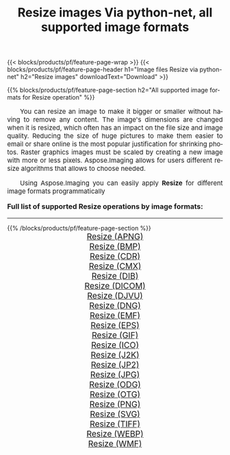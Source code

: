 ﻿---
title: Resize images Via python-net, all supported image formats 
weight: 3920
url: /es/python-net/resize/ 
lang: es
langdirlevel: 2
locales: zh-hans,ja,it,ru,de,es,fr,nl,id,lt,pl,pt,vi,tr,ko,zh-hant,ar,hi,th,sv,cs,uk,he
description: Using Aspose.Imaging you can easily Resize images Via python-net
---

{{< blocks/products/pf/feature-page-wrap >}}
{{< blocks/products/pf/feature-page-header h1="Image files Resize via python-net" h2="Resize images" downloadText="Download" >}}


{{% blocks/products/pf/feature-page-section  h2="All supported image formats for Resize operation" %}}
<p align="justify" style="text-indent:2em;font-size:15px;">
You can resize an image to make it bigger or smaller without having to remove any content. The image's dimensions are changed when it is resized, which often has an impact on the file size and image quality. Reducing the size of huge pictures to make them easier to email or share online is the most popular justification for shrinking photos. Raster graphics images must be scaled by creating a new image with more or less pixels. Aspose.Imaging allows for users different resize algorithms that allows to choose needed.
</p>
<p align="justify" style="text-indent:2em;font-size:15px;">
Using Aspose.Imaging you can easily apply <b>Resize</b> for different image formats programmatically
</p>
<h3 style="margin-top:16px;">
Full list of supported Resize operations by image formats:
</h3>
<hr/>
{{% /blocks/products/pf/feature-page-section %}}
<div class="container-fluid productfamilypage bg-gray">
    <div class="convertypes bg-gray agp-content section">
        <div class="container">
		<div class="row other-converters" style="gap: 10px;font-size: 19px;text-align:center;">
		    <div class='col-md-3 other-converter remove-lp remove-rp'><a href="/imaging/es/python-net/resize/apng/" style="padding:15px;">Resize (APNG)</a></div><div class='col-md-3 other-converter remove-lp remove-rp'><a href="/imaging/es/python-net/resize/bmp/" style="padding:15px;">Resize (BMP)</a></div><div class='col-md-3 other-converter remove-lp remove-rp'><a href="/imaging/es/python-net/resize/cdr/" style="padding:15px;">Resize (CDR)</a></div><div class='col-md-3 other-converter remove-lp remove-rp'><a href="/imaging/es/python-net/resize/cmx/" style="padding:15px;">Resize (CMX)</a></div><div class='col-md-3 other-converter remove-lp remove-rp'><a href="/imaging/es/python-net/resize/dib/" style="padding:15px;">Resize (DIB)</a></div><div class='col-md-3 other-converter remove-lp remove-rp'><a href="/imaging/es/python-net/resize/dicom/" style="padding:15px;">Resize (DICOM)</a></div><div class='col-md-3 other-converter remove-lp remove-rp'><a href="/imaging/es/python-net/resize/djvu/" style="padding:15px;">Resize (DJVU)</a></div><div class='col-md-3 other-converter remove-lp remove-rp'><a href="/imaging/es/python-net/resize/dng/" style="padding:15px;">Resize (DNG)</a></div><div class='col-md-3 other-converter remove-lp remove-rp'><a href="/imaging/es/python-net/resize/emf/" style="padding:15px;">Resize (EMF)</a></div><div class='col-md-3 other-converter remove-lp remove-rp'><a href="/imaging/es/python-net/resize/eps/" style="padding:15px;">Resize (EPS)</a></div><div class='col-md-3 other-converter remove-lp remove-rp'><a href="/imaging/es/python-net/resize/gif/" style="padding:15px;">Resize (GIF)</a></div><div class='col-md-3 other-converter remove-lp remove-rp'><a href="/imaging/es/python-net/resize/ico/" style="padding:15px;">Resize (ICO)</a></div><div class='col-md-3 other-converter remove-lp remove-rp'><a href="/imaging/es/python-net/resize/j2k/" style="padding:15px;">Resize (J2K)</a></div><div class='col-md-3 other-converter remove-lp remove-rp'><a href="/imaging/es/python-net/resize/jp2/" style="padding:15px;">Resize (JP2)</a></div><div class='col-md-3 other-converter remove-lp remove-rp'><a href="/imaging/es/python-net/resize/jpg/" style="padding:15px;">Resize (JPG)</a></div><div class='col-md-3 other-converter remove-lp remove-rp'><a href="/imaging/es/python-net/resize/odg/" style="padding:15px;">Resize (ODG)</a></div><div class='col-md-3 other-converter remove-lp remove-rp'><a href="/imaging/es/python-net/resize/otg/" style="padding:15px;">Resize (OTG)</a></div><div class='col-md-3 other-converter remove-lp remove-rp'><a href="/imaging/es/python-net/resize/png/" style="padding:15px;">Resize (PNG)</a></div><div class='col-md-3 other-converter remove-lp remove-rp'><a href="/imaging/es/python-net/resize/svg/" style="padding:15px;">Resize (SVG)</a></div><div class='col-md-3 other-converter remove-lp remove-rp'><a href="/imaging/es/python-net/resize/tiff/" style="padding:15px;">Resize (TIFF)</a></div><div class='col-md-3 other-converter remove-lp remove-rp'><a href="/imaging/es/python-net/resize/webp/" style="padding:15px;">Resize (WEBP)</a></div><div class='col-md-3 other-converter remove-lp remove-rp'><a href="/imaging/es/python-net/resize/wmf/" style="padding:15px;">Resize (WMF)</a></div>
                </div>
        </div>
    </div>
</div>
<br/>
